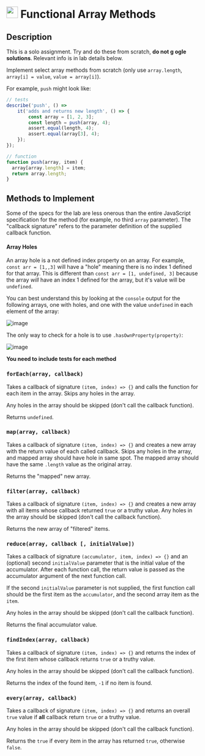<img src="https://cloud.githubusercontent.com/assets/478864/22186847/68223ce6-e0b1-11e6-8a62-0e3edc96725e.png" width=30> Functional Array Methods
===

## Description

This is a solo assignment. Try and do these from scratch, **do not g ogle solutions**. Relevant info is in lab details below.

Implement select array methods from scratch (only use `array.length`, `array[i] = value`, `value = array[i]`). 

For example, `push` might look like:

```js
// tests
describe('push', () =>
    it('adds and returns new length', () => {
        const array = [1, 2, 3];
        const length = push(array, 4);
        assert.equal(length, 4);
        assert.equal(array[3], 4);
    });
});

// function
function push(array, item) {
  array[array.length] = item;
  return array.length;
}
```

## Methods to Implement

Some of the specs for the lab are less onerous than the entire JavaScript specification for the method (for example, no third `array` parameter). The "callback signature" refers to the parameter definition of the supplied callback function.

#### Array Holes

An array hole is a not defined index property on an array. For example, `const arr = [1,,3]` will have a "hole" meaning there is no index 1 defined for that array. This is different than `const arr = [1, undefined, 3]` because the array _will_ have an index 1 defined for the array, but it's value will be `undefined`.

You can best understand this by looking at the `console` output for the following arrays, one with holes, and one with the value `undefined` in each element of the array:

![image](https://cloud.githubusercontent.com/assets/478864/26217500/7e1a2c96-3bbc-11e7-9afb-0a5f51cb68c7.png)

The only way to check for a hole is to use `.hasOwnProperty(property)`:

![image](https://cloud.githubusercontent.com/assets/478864/26217549/a467d920-3bbc-11e7-9fb6-af2bcd470a52.png)

**You need to include tests for each method**

### `forEach(array, callback)`

Takes a callback of signature `(item, index) => {}` 
and calls the function for each item in the array. Skips any holes in the array.

Any holes in the array should be skipped (don't call the callback function).

Returns `undefined`.

### `map(array, callback)`

Takes a callback of signature `(item, index) => {}` 
and creates a new array with the return value of each called callback. 
Skips any holes in the array, and mapped array should have hole in same spot. The mapped array should have
the same `.length` value as the original array.

Returns the "mapped" new array.

### `filter(array, callback)`

Takes a callback of signature `(item, index) => {}` 
and creates a new array with all items whose callback returned `true` or a truthy value. Any holes
in the array should be skipped (don't call the callback function).

Returns the new array of "filtered" items.

### `reduce(array, callback [, initialValue])`

Takes a callback of signature `(accumulator, item, index) => {}` and an (optional) 
second `initialValue` parameter that is the initial value of the accumulator. After each function
call, the return value is passed as the accumulator argument of the next function call.

If the second `initialValue` parameter is not supplied, the first function call should be the 
first item as the `accumulator`, and the second array item as the `item`.

Any holes in the array should be skipped (don't call the callback function).

Returns the final accumulator value.

### `findIndex(array, callback)`

Takes a callback of signature `(item, index) => {}` 
and returns the index of the first item whose callback returns `true` or a truthy value.

Any holes in the array should be skipped (don't call the callback function).

Returns the index of the found item, `-1` if no item is found.

### `every(array, callback)`

Takes a callback of signature `(item, index) => {}` 
and returns an overall `true` value if **all** callback return `true` or a truthy value.

Any holes in the array should be skipped (don't call the callback function).

Returns the `true` if every item in the array has returned `true`, otherwise `false`.

